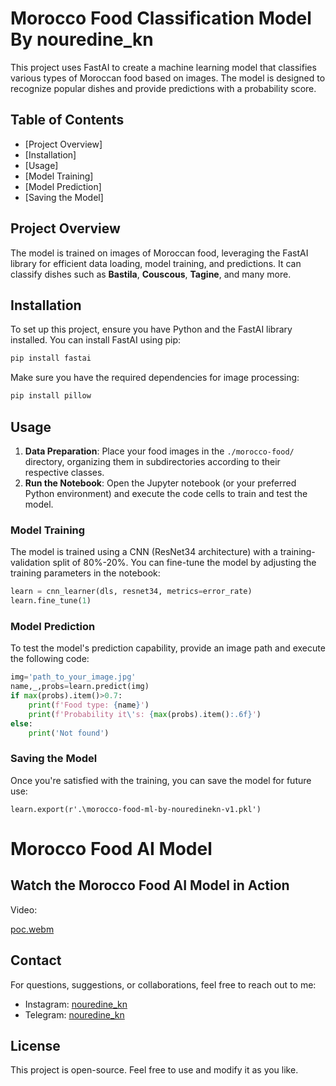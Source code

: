 
# Morocco Food Classification Model By nouredine_kn

This project uses FastAI to create a machine learning model that classifies various types of Moroccan food based on images. The model is designed to recognize popular dishes and provide predictions with a probability score.

## Table of Contents
- [Project Overview]
- [Installation]
- [Usage]
- [Model Training]
- [Model Prediction]
- [Saving the Model]

## Project Overview
The model is trained on images of Moroccan food, leveraging the FastAI library for efficient data loading, model training, and predictions. It can classify dishes such as **Bastila**, **Couscous**, **Tagine**, and many more.

## Installation

To set up this project, ensure you have Python and the FastAI library installed. You can install FastAI using pip:

```bash
pip install fastai
```

Make sure you have the required dependencies for image processing:

```bash
pip install pillow
```

## Usage

1. **Data Preparation**: Place your food images in the `./morocco-food/` directory, organizing them in subdirectories according to their respective classes.
2. **Run the Notebook**: Open the Jupyter notebook (or your preferred Python environment) and execute the code cells to train and test the model.

### Model Training
The model is trained using a CNN (ResNet34 architecture) with a training-validation split of 80%-20%. You can fine-tune the model by adjusting the training parameters in the notebook:

```python
learn = cnn_learner(dls, resnet34, metrics=error_rate)
learn.fine_tune(1)
```

### Model Prediction
To test the model's prediction capability, provide an image path and execute the following code:

```python
img='path_to_your_image.jpg'
name,_,probs=learn.predict(img)
if max(probs).item()>0.7:
    print(f'Food type: {name}')
    print(f'Probability it\'s: {max(probs).item():.6f}')
else:
    print('Not found')
```

### Saving the Model
Once you're satisfied with the training, you can save the model for future use:

```
learn.export(r'.\morocco-food-ml-by-nouredinekn-v1.pkl')
```

# Morocco Food AI Model

## Watch the Morocco Food AI Model in Action

Video: 

[poc.webm](https://superb-sorbet-21bb85.netlify.app/vedio.mp4)


## Contact
For questions, suggestions, or collaborations, feel free to reach out to me:

- Instagram: [nouredine_kn](https://www.instagram.com/nouredine_kn)
- Telegram: [nouredine_kn](https://t.me/nouredine_kn)

## License
This project is open-source. Feel free to use and modify it as you like.
